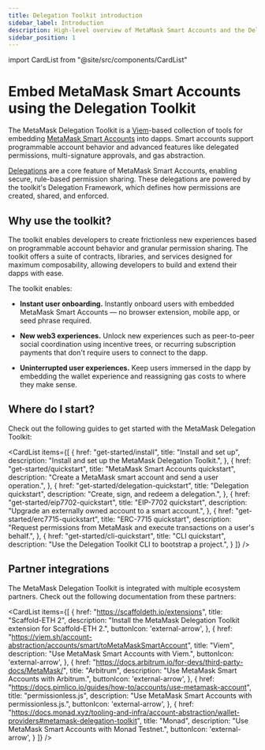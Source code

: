 ```yaml
---
title: Delegation Toolkit introduction
sidebar_label: Introduction
description: High-level overview of MetaMask Smart Accounts and the Delegation Toolkit.
sidebar_position: 1
---
```


import CardList from "@site/src/components/CardList"

# Embed MetaMask Smart Accounts using the Delegation Toolkit

The MetaMask Delegation Toolkit is a [Viem](https://viem.sh/)-based collection of tools for embedding [MetaMask Smart Accounts](concepts/smart-accounts.md) into dapps.
Smart accounts support programmable account behavior and advanced features like delegated permissions, multi-signature approvals, and gas abstraction.

[Delegations](concepts/delegation.md) are a core feature of MetaMask Smart Accounts, enabling secure, rule-based permission sharing.
These delegations are powered by the toolkit's Delegation Framework, which defines how 
permissions are created, shared, and enforced.

## Why use the toolkit?

The toolkit enables developers to create frictionless new experiences based on programmable account behavior and granular permission
sharing. The toolkit offers a suite of contracts, libraries, and services designed for
maximum composability, allowing developers to build and extend their dapps with ease.

The toolkit enables:

- **Instant user onboarding.** Instantly onboard users with embedded MetaMask Smart Accounts — no browser extension, mobile
  app, or seed phrase required.

- **New web3 experiences.** Unlock new experiences such as peer-to-peer social
  coordination using incentive trees, or recurring subscription payments that don't require users
  to connect to the dapp.

- **Uninterrupted user experiences.** Keep users immersed in the dapp by embedding the wallet
  experience and reassigning gas costs to where they make sense.

## Where do I start?

Check out the following guides to get started with the MetaMask Delegation Toolkit:

<CardList
  items={[
    {
      href: "get-started/install",
      title: "Install and set up",
      description: "Install and set up the MetaMask Delegation Toolkit.",
    },
    {
      href: "get-started/quickstart",
      title: "MetaMask Smart Accounts quickstart",
      description: "Create a MetaMask smart account and send a user operation.",
    },
    {
      href: "get-started/delegation-quickstart",
      title: "Delegation quickstart",
      description: "Create, sign, and redeem a delegation.",
    },
    {
      href: "get-started/eip7702-quickstart",
      title: "EIP-7702 quickstart",
      description: "Upgrade an externally owned account to a smart account.",
    },
    {
      href: "get-started/erc7715-quickstart",
      title: "ERC-7715 quickstart",
      description: "Request permissions from MetaMask and execute transactions on a user's behalf.",
    },
    {
      href: "get-started/cli-quickstart",
      title: "CLI quickstart",
      description: "Use the Delegation Toolkit CLI to bootstrap a project.",
    }
  ]}
/>

## Partner integrations

The MetaMask Delegation Toolkit is integrated with multiple ecosystem partners.
Check out the following documentation from these partners:

<CardList
  items={[
    {
      href: "https://scaffoldeth.io/extensions",
      title: "Scaffold-ETH 2",
      description: "Install the MetaMask Delegation Toolkit extension for Scaffold-ETH 2.",
      buttonIcon: 'external-arrow',
    },
    {
      href: "https://viem.sh/account-abstraction/accounts/smart/toMetaMaskSmartAccount",
      title: "Viem",
      description: "Use MetaMask Smart Accounts with Viem.",
      buttonIcon: 'external-arrow',
    },
    {
      href: "https://docs.arbitrum.io/for-devs/third-party-docs/MetaMask/",
      title: "Arbitrum",
      description: "Use MetaMask Smart Accounts with Arbitrum.",
      buttonIcon: 'external-arrow',
    },
    {
      href: "https://docs.pimlico.io/guides/how-to/accounts/use-metamask-account",
      title: "permissionless.js",
      description: "Use MetaMask Smart Accounts with permissionless.js.",
      buttonIcon: 'external-arrow',
    },
    {
      href: "https://docs.monad.xyz/tooling-and-infra/account-abstraction/wallet-providers#metamask-delegation-toolkit",
      title: "Monad",
      description: "Use MetaMask Smart Accounts with Monad Testnet.",
      buttonIcon: 'external-arrow',
    }
  ]}
/>
